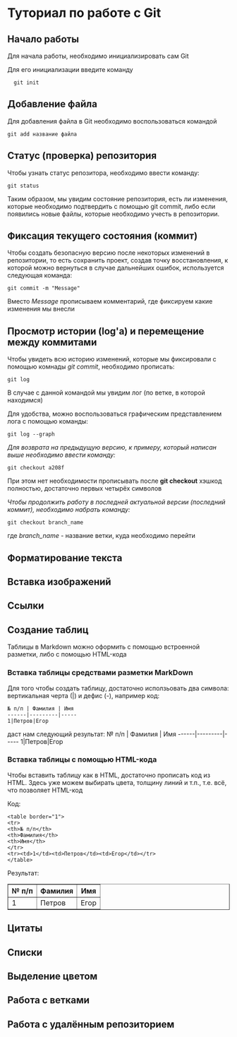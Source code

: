 # Туториал по работе с Git

## Начало работы

Для начала работы, необходимо инициализировать сам Git

Для его инициализации введите команду 

```
  git init
```

## Добавление файла

Для добавления файла в Git необходимо воспользоваться командой 

```
git add название файла
```

## Статус (проверка) репозитория

Чтобы узнать статус репозитора, необходимо ввести команду:

```
git status
```

Таким образом, мы увидим состояние репозитория, есть ли изменения, которые необходимо подтвердить с помощью git commit, либо если появились новые файлы, которые необходимо учесть в репозитории.

## Фиксация текущего состояния (коммит)

Чтобы создать безопасную версию после некоторых изменений в репозитории, то есть сохранить проект, создав точку восстановления, к которой можно вернуться в случае дальнейших ошибок, используется следующая команда:

```
git commit -m "Message"
```

Вместо _Message_ прописываем комментарий, где фиксируем какие изменения мы внесли

## Просмотр истории (log'a) и перемещение между коммитами

Чтобы увидеть всю историю изменений, которые мы фиксировали с помощью комнады _git commit_, необходимо прописать:

```
git log
```

В случае с данной командой мы увидим лог (по ветке, в которой находимся)

Для удобства, можно воспользоваться графическим представлением лога с помощью команды:

```
git log --graph
```

*Для возврата на предыдущую версию, к примеру, который написан выше необходимо ввести команду:*

```
git checkout a208f
```

При этом нет необходимости прописывать после **git checkout** хэшкод полностью, достаточно первых четырёх символов

*Чтобы продолжить работу в последней актуальной версии (последний коммит), необходимо набрать команду:*

```
git checkout branch_name
```
где _branch_name_ - название ветки, куда необходимо перейти

## Форматирование текста

## Вставка изображений

## Ссылки

## Создание таблиц

Таблицы в Markdown можно оформить с помощью встроенной разметки, либо с помощью HTML-кода

### Вставка таблицы средствами разметки MarkDown

Для того чтобы создать таблицу, достаточно исползьовать два символа: вертикальная черта (|) и дефис (-), например код:

```
№ п/п | Фамилия | Имя
------|---------|-----
1|Петров|Егор
```
даст нам следующий результат:
№ п/п | Фамилия | Имя
------|---------|-----
1|Петров|Егор

### Вставка таблицы с помощью HTML-кода

Чтобы вставить таблицу как в HTML, достаточно прописать код из HTML. Здесь уже можем выбирать цвета, толщину линий и т.п., т.е. всё, что позволяет HTML-код

Код:
```
<table border="1">
<tr>
<th>№ п/п</th>
<th>Фамилия</th>
<th>Имя</th>
</tr>
<tr><td>1</td><td>Петров</td><td>Егор</td></tr>
</table>
```

Результат:

<table border="1">
<tr>
<th>№ п/п</th>
<th>Фамилия</th>
<th>Имя</th>
</tr>
<tr><td>1</td><td>Петров</td><td>Егор</td></tr>
</table>

## Цитаты

## Списки

## Выделение цветом

## Работа с ветками

## Работа с удалённым репозиторием


